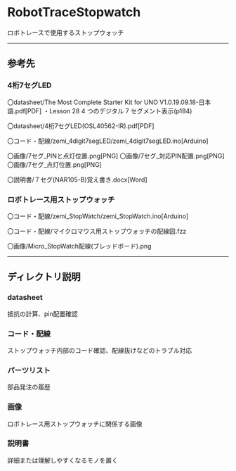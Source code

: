 # **RobotTraceStopwatch**
ロボトレースで使用するストップウォッチ

---

## 参考先

### 4桁7セグLED

〇datasheet/The Most Complete Starter Kit for UNO V1.0.19.09.18-日本語.pdf[PDF]
・Lesson 28 4 つのデジタル 7 セグメント表示(p184)

〇datasheet/4桁7セグLED(OSL40562-IR).pdf[PDF]

〇コード・配線/zemi_4digit7segLED/zemi_4digit7segLED.ino[Arduino]

〇画像/7セグ_PINと点灯位置.png[PNG]
〇画像/7セグ_対応PIN配置.png[PNG]
〇画像/7セグ_点灯位置.png[PNG]

〇説明書/７セグ(NAR105-B)覚え書き.docx[Word]

### ロボトレース用ストップウォッチ

〇コード・配線/zemi_StopWatch/zemi_StopWatch.ino[Arduino]

〇コード・配線/マイクロマウス用ストップウォッチの配線図.fzz

〇画像/Micro_StopWatch配線(ブレッドボード).png

---

## ディレクトリ説明

### datasheet
抵抗の計算、pin配置確認

### コード・配線
ストップウォッチ内部のコード確認、配線抜けなどのトラブル対応

### パーツリスト
部品発注の履歴

### 画像
ロボトレース用ストップウォッチに関係する画像

### 説明書
詳細または理解しやすくなるモノを置く
